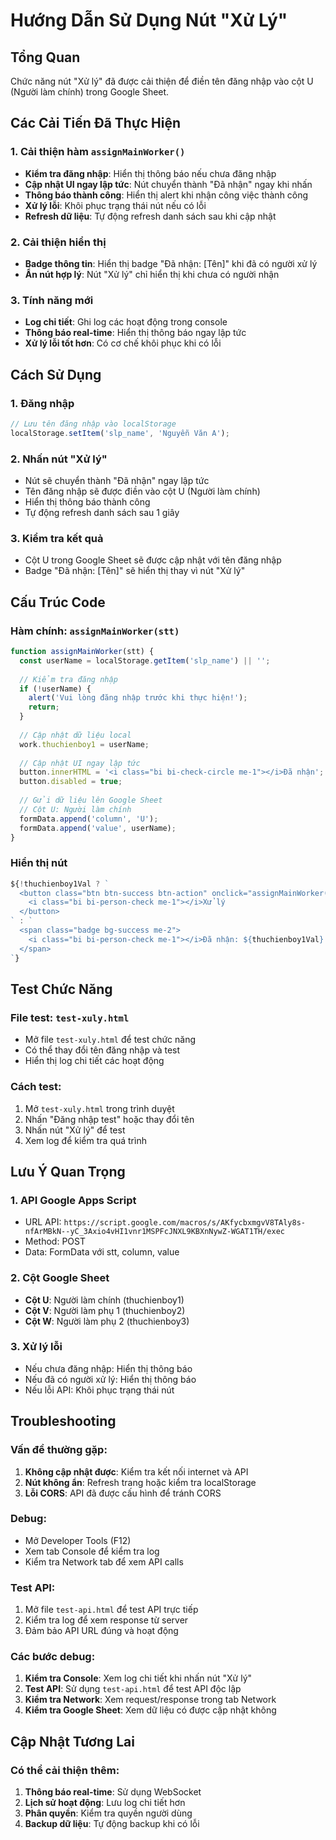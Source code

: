 # Hướng Dẫn Sử Dụng Nút "Xử Lý"

## Tổng Quan
Chức năng nút "Xử lý" đã được cải thiện để điền tên đăng nhập vào cột U (Người làm chính) trong Google Sheet.

## Các Cải Tiến Đã Thực Hiện

### 1. Cải thiện hàm `assignMainWorker()`
- **Kiểm tra đăng nhập**: Hiển thị thông báo nếu chưa đăng nhập
- **Cập nhật UI ngay lập tức**: Nút chuyển thành "Đã nhận" ngay khi nhấn
- **Thông báo thành công**: Hiển thị alert khi nhận công việc thành công
- **Xử lý lỗi**: Khôi phục trạng thái nút nếu có lỗi
- **Refresh dữ liệu**: Tự động refresh danh sách sau khi cập nhật

### 2. Cải thiện hiển thị
- **Badge thông tin**: Hiển thị badge "Đã nhận: [Tên]" khi đã có người xử lý
- **Ẩn nút hợp lý**: Nút "Xử lý" chỉ hiển thị khi chưa có người nhận

### 3. Tính năng mới
- **Log chi tiết**: Ghi log các hoạt động trong console
- **Thông báo real-time**: Hiển thị thông báo ngay lập tức
- **Xử lý lỗi tốt hơn**: Có cơ chế khôi phục khi có lỗi

## Cách Sử Dụng

### 1. Đăng nhập
```javascript
// Lưu tên đăng nhập vào localStorage
localStorage.setItem('slp_name', 'Nguyễn Văn A');
```

### 2. Nhấn nút "Xử lý"
- Nút sẽ chuyển thành "Đã nhận" ngay lập tức
- Tên đăng nhập sẽ được điền vào cột U (Người làm chính)
- Hiển thị thông báo thành công
- Tự động refresh danh sách sau 1 giây

### 3. Kiểm tra kết quả
- Cột U trong Google Sheet sẽ được cập nhật với tên đăng nhập
- Badge "Đã nhận: [Tên]" sẽ hiển thị thay vì nút "Xử lý"

## Cấu Trúc Code

### Hàm chính: `assignMainWorker(stt)`
```javascript
function assignMainWorker(stt) {
  const userName = localStorage.getItem('slp_name') || '';
  
  // Kiểm tra đăng nhập
  if (!userName) {
    alert('Vui lòng đăng nhập trước khi thực hiện!');
    return;
  }
  
  // Cập nhật dữ liệu local
  work.thuchienboy1 = userName;
  
  // Cập nhật UI ngay lập tức
  button.innerHTML = '<i class="bi bi-check-circle me-1"></i>Đã nhận';
  button.disabled = true;
  
  // Gửi dữ liệu lên Google Sheet
  // Cột U: Người làm chính
  formData.append('column', 'U');
  formData.append('value', userName);
}
```

### Hiển thị nút
```javascript
${!thuchienboy1Val ? `
  <button class="btn btn-success btn-action" onclick="assignMainWorker('${work.stt}')">
    <i class="bi bi-person-check me-1"></i>Xử lý
  </button>
` : `
  <span class="badge bg-success me-2">
    <i class="bi bi-person-check me-1"></i>Đã nhận: ${thuchienboy1Val}
  </span>
`}
```

## Test Chức Năng

### File test: `test-xuly.html`
- Mở file `test-xuly.html` để test chức năng
- Có thể thay đổi tên đăng nhập và test
- Hiển thị log chi tiết các hoạt động

### Cách test:
1. Mở `test-xuly.html` trong trình duyệt
2. Nhấn "Đăng nhập test" hoặc thay đổi tên
3. Nhấn nút "Xử lý" để test
4. Xem log để kiểm tra quá trình

## Lưu Ý Quan Trọng

### 1. API Google Apps Script
- URL API: `https://script.google.com/macros/s/AKfycbxmgvV8TAly8s-nfArMBkN--yC_3Axio4vHI1vnr1MSPFcJNXL9KBXnNywZ-WGAT1TH/exec`
- Method: POST
- Data: FormData với stt, column, value

### 2. Cột Google Sheet
- **Cột U**: Người làm chính (thuchienboy1)
- **Cột V**: Người làm phụ 1 (thuchienboy2)
- **Cột W**: Người làm phụ 2 (thuchienboy3)

### 3. Xử lý lỗi
- Nếu chưa đăng nhập: Hiển thị thông báo
- Nếu đã có người xử lý: Hiển thị thông báo
- Nếu lỗi API: Khôi phục trạng thái nút

## Troubleshooting

### Vấn đề thường gặp:
1. **Không cập nhật được**: Kiểm tra kết nối internet và API
2. **Nút không ẩn**: Refresh trang hoặc kiểm tra localStorage
3. **Lỗi CORS**: API đã được cấu hình để tránh CORS

### Debug:
- Mở Developer Tools (F12)
- Xem tab Console để kiểm tra log
- Kiểm tra Network tab để xem API calls

### Test API:
1. Mở file `test-api.html` để test API trực tiếp
2. Kiểm tra log để xem response từ server
3. Đảm bảo API URL đúng và hoạt động

### Các bước debug:
1. **Kiểm tra Console**: Xem log chi tiết khi nhấn nút "Xử lý"
2. **Test API**: Sử dụng `test-api.html` để test API độc lập
3. **Kiểm tra Network**: Xem request/response trong tab Network
4. **Kiểm tra Google Sheet**: Xem dữ liệu có được cập nhật không

## Cập Nhật Tương Lai

### Có thể cải thiện thêm:
1. **Thông báo real-time**: Sử dụng WebSocket
2. **Lịch sử hoạt động**: Lưu log chi tiết hơn
3. **Phân quyền**: Kiểm tra quyền người dùng
4. **Backup dữ liệu**: Tự động backup khi có lỗi 